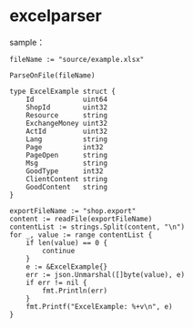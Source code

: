 # excelparser

sample：


	fileName := "source/example.xlsx"
 
	ParseOnFile(fileName)
 
	type ExcelExample struct {
		Id            uint64
		ShopId        uint32
		Resource      string
		ExchangeMoney uint32
		ActId         uint32
		Lang          string
		Page          int32
		PageOpen      string
		Msg           string
		GoodType      int32
		ClientContent string
		GoodContent   string
	}

	exportFileName := "shop.export"
	content := readFile(exportFileName)
	contentList := strings.Split(content, "\n")
	for _, value := range contentList {
		if len(value) == 0 {
			continue
		}
		e := &ExcelExample{}
		err := json.Unmarshal([]byte(value), e)
		if err != nil {
			fmt.Println(err)
		}
		fmt.Printf("ExcelExample: %+v\n", e)
	}
